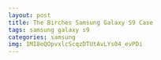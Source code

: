 ```yaml
---
layout: post
title: The Birches Samsung Galaxy S9 Case
tags: samsung galaxy s9
categories: samsung
img: 1MI8eQOpvxlcScqzDTUtAvLYs04_evPDi
---
```

